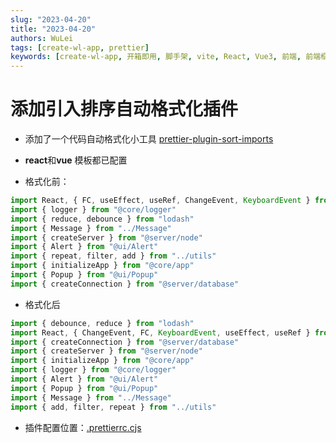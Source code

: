 ```yaml
---
slug: "2023-04-20"
title: "2023-04-20"
authors: WuLei
tags: [create-wl-app, prettier]
keywords: [create-wl-app, 开箱即用, 脚手架, vite, React, Vue3, 前端, 前端框架, 前端开发, 前端开发工具]
---
```


# 添加引入排序自动格式化插件

- 添加了一个代码自动格式化小工具 [prettier-plugin-sort-imports](https://github.com/trivago/prettier-plugin-sort-imports)
- **react**和**vue** 模板都已配置

- 格式化前：

```js
import React, { FC, useEffect, useRef, ChangeEvent, KeyboardEvent } from "react"
import { logger } from "@core/logger"
import { reduce, debounce } from "lodash"
import { Message } from "../Message"
import { createServer } from "@server/node"
import { Alert } from "@ui/Alert"
import { repeat, filter, add } from "../utils"
import { initializeApp } from "@core/app"
import { Popup } from "@ui/Popup"
import { createConnection } from "@server/database"
```

- 格式化后

```js
import { debounce, reduce } from "lodash"
import React, { ChangeEvent, FC, KeyboardEvent, useEffect, useRef } from "react"
import { createConnection } from "@server/database"
import { createServer } from "@server/node"
import { initializeApp } from "@core/app"
import { logger } from "@core/logger"
import { Alert } from "@ui/Alert"
import { Popup } from "@ui/Popup"
import { Message } from "../Message"
import { add, filter, repeat } from "../utils"
```

- 插件配置位置：[.prettierrc.cjs](https://gitee.com/whyfail/vite_react_init/blob/master/.prettierrc.cjs)
